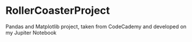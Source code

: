 # RollerCoasterProject
Pandas and Matplotlib project, taken from CodeCademy and developed on my Jupiter Notebook
